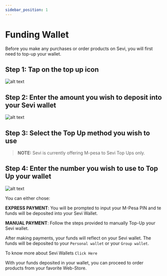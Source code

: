 ```yaml
---
sidebar_position: 1
---
```


# Funding Wallet

Before you make any purchases or order products on Sevi, you will first need to top-up your wallet.


## Step 1: Tap on the top up icon 

![alt text](/topup/topupicon.png "Logo Title Text 1")

## Step 2: Enter the amount you wish to deposit into your Sevi wallet

![alt text](/topup/topupamount.png "Logo Title Text 1")

## Step 3:	Select the Top Up method you wish to use

>**NOTE:**  Sevi is currently offering M-pesa to Sevi Top Ups only.


## Step 4: Enter the number you wish to use to Top Up your wallet

![alt text](/topup/topupnumber.png "Logo Title Text 1")

You can either chose:

**EXPRESS PAYMENT**: You will be prompted to input your M-Pesa PIN and te funds will be deposited into your Sevi Wallet.

**MANUAL PAYMENT**: Follow the steps provided to manually Top-Up your Sevi wallet.

After making payments, your funds will reflect on your Sevi wallet. The funds will be deposited to your `Personal wallet` or your `Group wallet`.

To know more about Sevi Wallets `Click Here`

With your funds deposited in your wallet, you can proceed to order products from your favorite Web-Store.
